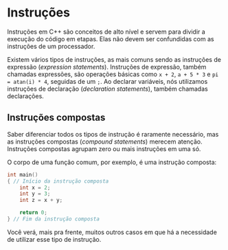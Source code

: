 # Instruções

Instruções em C++ são conceitos de alto nível e servem para dividir a execução do código em etapas. Elas não devem ser confundidas com as instruções de um processador.

Existem vários tipos de instruções, as mais comuns sendo as instruções de expressão (_expression statements_). Instruções de expressão, também chamadas expressões, são operações básicas como `x + 2`, `a + 5 * 3` e `pi = atan(i) * 4`, seguidas de um `;`. Ao declarar variáveis, nós utilizamos instruções de declaração (_declaration statements_), também chamadas declarações.

## Instruções compostas

Saber diferenciar todos os tipos de instrução é raramente necessário, mas as instruções compostas (_compound statements_) merecem atenção. Instruções compostas agrupam zero ou mais instruções em uma só.

O corpo de uma função comum, por exemplo, é uma instrução composta:

```c
int main()
{ // Início da instrução composta
    int x = 2;
    int y = 3;
    int z = x + y;

    return 0;
} // Fim da instrução composta
```

Você verá, mais pra frente, muitos outros casos em que há a necessidade de utilizar esse tipo de instrução.
